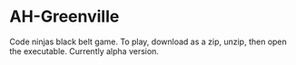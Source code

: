 # AH-Greenville
Code ninjas black belt game.
To play, download as a zip, unzip, then open the executable.
Currently alpha version.

